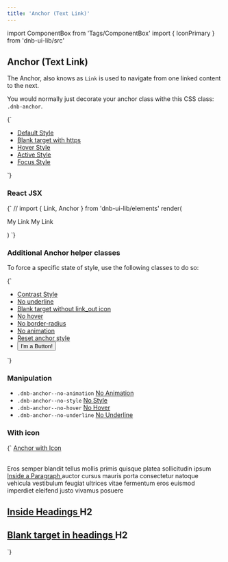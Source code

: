 ```yaml
---
title: 'Anchor (Text Link)'
---
```


import ComponentBox from 'Tags/ComponentBox'
import { IconPrimary } from 'dnb-ui-lib/src'

## Anchor (Text Link)

The Anchor, also knows as `Link` is used to navigate from one linked content to the next.

You would normally just decorate your anchor class withe this CSS class: `.dnb-anchor`.

<ComponentBox hideCode>
{`
<ul className="dnb-ul dnb-unstyled-list">
  <li>
    <a href="/" data-dnb-test="anchor-default" className="dnb-anchor">
      Default Style
    </a>
  </li>
  <li>
    <a target="_blank" href="https://eufemia.dnb.no/uilib/elements/anchor" data-dnb-test="anchor-blank" className="dnb-anchor">
      Blank target with https
    </a>
  </li>
  <li>
    <a href="/" data-dnb-test="anchor-hover" className="dnb-anchor dnb-anchor--hover">
      Hover Style
    </a>
  </li>
  <li>
    <a href="/" data-dnb-test="anchor-active" className="dnb-anchor dnb-anchor--active">
      Active Style
    </a>
  </li>
  <li>
    <a href="/" data-dnb-test="anchor-focus" className="dnb-anchor dnb-anchor--focus">
      Focus Style
    </a>
  </li>
</ul>
`}
</ComponentBox>

### React JSX

<ComponentBox useRender>
{`
// import { Link, Anchor } from 'dnb-ui-lib/elements'
render(
  <p className="dnb-p">
    <Anchor href="/uilib/elements/anchor" right>My Link</Anchor>
    <Link href="/uilib/elements/anchor">My Link</Link>
  </p>
)
`}
</ComponentBox>

### Additional Anchor helper classes

To force a specific state of style, use the following classes to do so:

<ComponentBox hideCode>
{`
<ul className="dnb-ul dnb-unstyled-list">
  <li style={{display: 'inline-block', padding: '0.5rem', margin: '-0.5rem', backgroundColor: 'var(--color-ocean-green)'}}>
    <a href="/" data-dnb-test="anchor-contrast" className="dnb-anchor dnb-anchor--contrast">
      Contrast Style
    </a>
  </li>
  <li>
    <a href="/" className="dnb-anchor dnb-anchor--no-underline">
      No underline
    </a>
  </li>
  <li>
    <a target="_blank" href="https://eufemia.dnb.no/uilib/elements/anchor" className="dnb-anchor dnb-anchor--no-icon">
      Blank target without link_out icon
    </a>
  </li>
  <li>
    <a href="/" className="dnb-anchor dnb-anchor--no-hover">
      No hover
    </a>
  </li>
  <li>
    <a href="/" className="dnb-anchor dnb-anchor--no-radius">
      No border-radius
    </a>
  </li>
  <li>
    <a href="/" className="dnb-anchor dnb-anchor--no-animation">
      No animation
    </a>
  </li>
  <li>
    <a href="/" className="dnb-anchor dnb-anchor--no-style">
      Reset anchor style
    </a>
  </li>
  <li>
    <button className="dnb-anchor">
      I'm a Button!
    </button>
  </li>
</ul>
`}
</ComponentBox>

### Manipulation

- `.dnb-anchor--no-animation` <a href="/" class="dnb-anchor dnb-anchor--no-animation">No Animation</a>
- `.dnb-anchor--no-style` <a href="/" class="dnb-anchor dnb-anchor--no-style">No Style</a>
- `.dnb-anchor--no-hover` <a href="/" class="dnb-anchor dnb-anchor--no-hover">No Hover</a>
- `.dnb-anchor--no-underline` <a href="/" class="dnb-anchor dnb-anchor--no-underline">No Underline</a>

### With icon

<ComponentBox hideCode>
{`
<a href="/" className="dnb-anchor" data-dnb-test="anchor-icon">
  Anchor with Icon <IconPrimary icon="chevron_right" />
</a>
<br/><br/>
<p className="dnb-p" data-dnb-test="anchor-paragraph">
  Eros semper blandit tellus mollis primis quisque platea sollicitudin
  ipsum <a href="/" className="dnb-anchor">Inside a Paragraph <IconPrimary icon="bell" /></a> auctor cursus mauris porta consectetur natoque vehicula vestibulum feugiat ultrices vitae fermentum eros euismod imperdiet eleifend justo vivamus posuere
</p>
<h2 className="dnb-h2">
  <a href="/" className="dnb-anchor" data-dnb-test="anchor-heading">
    Inside Headings <IconPrimary icon="bell" />
  </a> H2
</h2>
<h2 className="dnb-h2">
  <a target="_blank" href="https://eufemia.dnb.no/uilib/elements/anchor" className="dnb-anchor" data-dnb-test="anchor-heading-blank">
    Blank target in headings
  </a> H2
</h2>
`}
</ComponentBox>
